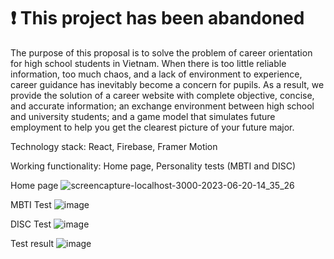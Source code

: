 # ❗ This project has been abandoned

The purpose of this proposal is to solve the problem of career orientation for high school students in Vietnam. When there is too little reliable information, too much chaos, and a lack of environment to experience, career guidance has inevitably become a concern for pupils. As a result, we provide the solution of a career website with complete objective, concise, and accurate information; an exchange environment between high school and university students; and a game model that simulates future employment to help you get the clearest picture of your future major.

Technology stack: React, Firebase, Framer Motion

Working functionality: Home page, Personality tests (MBTI and DISC)

Home page
![screencapture-localhost-3000-2023-06-20-14_35_26](https://github.com/vclong2003/career-orientation-react/assets/53139311/269385b7-b350-4d5a-95a1-a54eb89ea617)

MBTI Test
![image](https://github.com/vclong2003/career-orientation-react/assets/53139311/b6f3d6fd-1368-4bae-95a2-bccde9aa44ea)

DISC Test
![image](https://github.com/vclong2003/career-orientation-react/assets/53139311/eab73daf-1006-4cb8-b573-2b44439395e8)

Test result
![image](https://github.com/vclong2003/career-orientation-react/assets/53139311/1c9c196c-2ad7-4387-aa7a-43fb10954d44)
